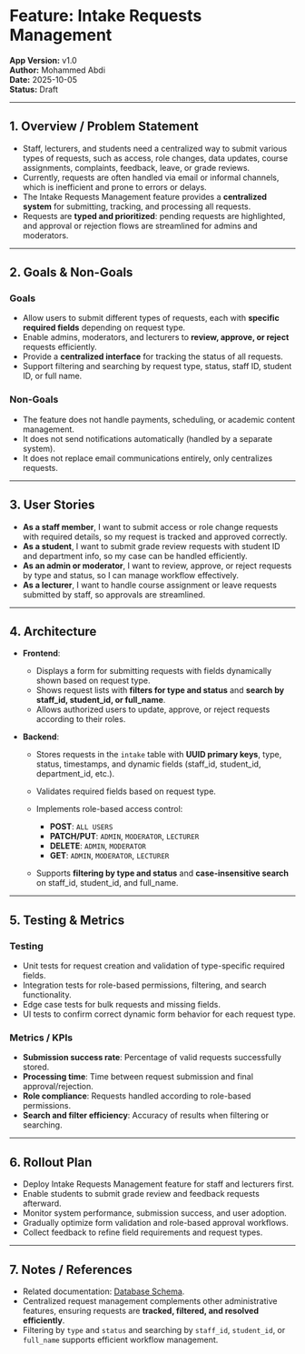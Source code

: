 # Feature: Intake Requests Management

**App Version:** v1.0  
**Author:** Mohammed Abdi  
**Date:** 2025-10-05  
**Status:** Draft

---

## 1. Overview / Problem Statement

- Staff, lecturers, and students need a centralized way to submit various types of requests, such as access, role changes, data updates, course assignments, complaints, feedback, leave, or grade reviews.
- Currently, requests are often handled via email or informal channels, which is inefficient and prone to errors or delays.
- The Intake Requests Management feature provides a **centralized system** for submitting, tracking, and processing all requests.
- Requests are **typed and prioritized**: pending requests are highlighted, and approval or rejection flows are streamlined for admins and moderators.

---

## 2. Goals & Non-Goals

### Goals

- Allow users to submit different types of requests, each with **specific required fields** depending on request type.
- Enable admins, moderators, and lecturers to **review, approve, or reject** requests efficiently.
- Provide a **centralized interface** for tracking the status of all requests.
- Support filtering and searching by request type, status, staff ID, student ID, or full name.

### Non-Goals

- The feature does not handle payments, scheduling, or academic content management.
- It does not send notifications automatically (handled by a separate system).
- It does not replace email communications entirely, only centralizes requests.

---

## 3. User Stories

- **As a staff member**, I want to submit access or role change requests with required details, so my request is tracked and approved correctly.
- **As a student**, I want to submit grade review requests with student ID and department info, so my case can be handled efficiently.
- **As an admin or moderator**, I want to review, approve, or reject requests by type and status, so I can manage workflow effectively.
- **As a lecturer**, I want to handle course assignment or leave requests submitted by staff, so approvals are streamlined.

---

## 4. Architecture

- **Frontend**:

  - Displays a form for submitting requests with fields dynamically shown based on request type.
  - Shows request lists with **filters for type and status** and **search by staff_id, student_id, or full_name**.
  - Allows authorized users to update, approve, or reject requests according to their roles.

- **Backend**:

  - Stores requests in the `intake` table with **UUID primary keys**, type, status, timestamps, and dynamic fields (staff_id, student_id, department_id, etc.).
  - Validates required fields based on request type.
  - Implements role-based access control:

    - **POST**: `ALL USERS`
    - **PATCH/PUT**: `ADMIN`, `MODERATOR`, `LECTURER`
    - **DELETE**: `ADMIN`, `MODERATOR`
    - **GET**: `ADMIN`, `MODERATOR`, `LECTURER`

  - Supports **filtering by type and status** and **case-insensitive search** on staff_id, student_id, and full_name.

---

## 5. Testing & Metrics

### Testing

- Unit tests for request creation and validation of type-specific required fields.
- Integration tests for role-based permissions, filtering, and search functionality.
- Edge case tests for bulk requests and missing fields.
- UI tests to confirm correct dynamic form behavior for each request type.

### Metrics / KPIs

- **Submission success rate**: Percentage of valid requests successfully stored.
- **Processing time**: Time between request submission and final approval/rejection.
- **Role compliance**: Requests handled according to role-based permissions.
- **Search and filter efficiency**: Accuracy of results when filtering or searching.

---

## 6. Rollout Plan

- Deploy Intake Requests Management feature for staff and lecturers first.
- Enable students to submit grade review and feedback requests afterward.
- Monitor system performance, submission success, and user adoption.
- Gradually optimize form validation and role-based approval workflows.
- Collect feedback to refine field requirements and request types.

---

## 7. Notes / References

- Related documentation: [Database Schema](../architecture/database-schema.md/#9-intake).
- Centralized request management complements other administrative features, ensuring requests are **tracked, filtered, and resolved efficiently**.
- Filtering by `type` and `status` and searching by `staff_id`, `student_id`, or `full_name` supports efficient workflow management.
